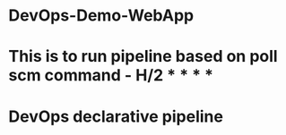 # DevOps-Demo-WebApp
# This is to run pipeline based on poll scm command - H/2 * * * *
# DevOps declarative pipeline
